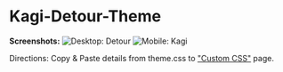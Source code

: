 # Kagi-Detour-Theme

**Screenshots:**
![Desktop: Detour](https://github.com/user-attachments/assets/dec7c4d1-be42-4156-9d30-0caa18dbfa76)
![Mobile: Kagi](https://github.com/user-attachments/assets/fd3457ce-655c-4890-851e-d41cec309f62|width=100)

Directions:
Copy & Paste details from theme.css to ["Custom CSS"](https://kagi.com/settings?p=custom_css) page.
